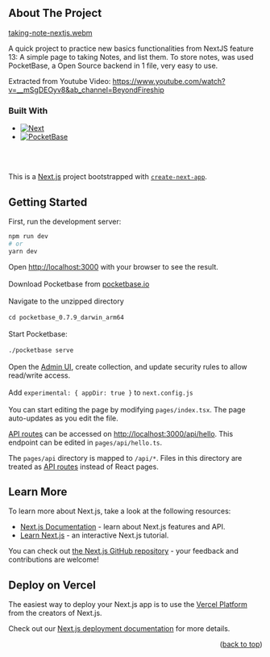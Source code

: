 <!-- Improved compatibility of back to top link: See: https://github.com/othneildrew/Best-README-Template/pull/73 -->
<a name="readme-top"></a>

## About The Project

[taking-note-nextjs.webm](https://user-images.githubusercontent.com/50757994/208452613-252bbe0a-8d62-4df9-a6ba-85eac8857822.webm)

A quick project to practice new basics functionalities from NextJS feature 13: A simple page to taking Notes, and list them.
To store notes, was used PocketBase, a Open Source backend in 1 file, very easy to use.

Extracted from Youtube Video: https://www.youtube.com/watch?v=__mSgDEOyv8&ab_channel=BeyondFireship


### Built With

* [![Next][Next.js]][Next-url]
* [![PocketBase][PocketBase]][PocketBase-url]

<br />
<br />

This is a [Next.js](https://nextjs.org/) project bootstrapped with [`create-next-app`](https://github.com/vercel/next.js/tree/canary/packages/create-next-app).

## Getting Started

First, run the development server:

```bash
npm run dev
# or
yarn dev
```

Open [http://localhost:3000](http://localhost:3000) with your browser to see the result.
<br /><br />
Download Pocketbase from [pocketbase.io](pocketbase.io)
<br /><br />
Navigate to the unzipped directory
<br /><br />
`cd pocketbase_0.7.9_darwin_arm64`
<br /><br />
Start Pocketbase:
<br /><br />
`./pocketbase serve`
<br /><br />
Open the [Admin UI](http://127.0.0.1:8090/_/), create collection, and update security rules to allow read/write access. 
<br /><br />
Add `experimental: { appDir: true }` to `next.config.js`
<br />
<br />
You can start editing the page by modifying `pages/index.tsx`. The page auto-updates as you edit the file.

[API routes](https://nextjs.org/docs/api-routes/introduction) can be accessed on [http://localhost:3000/api/hello](http://localhost:3000/api/hello). This endpoint can be edited in `pages/api/hello.ts`.

The `pages/api` directory is mapped to `/api/*`. Files in this directory are treated as [API routes](https://nextjs.org/docs/api-routes/introduction) instead of React pages.

## Learn More

To learn more about Next.js, take a look at the following resources:

- [Next.js Documentation](https://nextjs.org/docs) - learn about Next.js features and API.
- [Learn Next.js](https://nextjs.org/learn) - an interactive Next.js tutorial.

You can check out [the Next.js GitHub repository](https://github.com/vercel/next.js/) - your feedback and contributions are welcome!

## Deploy on Vercel

The easiest way to deploy your Next.js app is to use the [Vercel Platform](https://vercel.com/new?utm_medium=default-template&filter=next.js&utm_source=create-next-app&utm_campaign=create-next-app-readme) from the creators of Next.js.

Check out our [Next.js deployment documentation](https://nextjs.org/docs/deployment) for more details.


<p align="right">(<a href="#readme-top">back to top</a>)</p>


<!-- MARKDOWN LINKS & IMAGES -->
<!-- https://www.markdownguide.org/basic-syntax/#reference-style-links -->
[linkedin-shield]: https://img.shields.io/badge/-LinkedIn-black.svg?style=for-the-badge&logo=linkedin&colorB=555
[linkedin-url]: https://www.linkedin.com/in/willian-marciel
[Next.js]: https://img.shields.io/badge/next.js-000000?style=for-the-badge&logo=nextdotjs&logoColor=white
[Next-url]: https://nextjs.org/
[PocketBase]: https://img.shields.io/badge/Pocket-base?style=for-the-badge&logo=pocketbase&colorB=555
[PocketBase-url]: https://pocketbase.io/

